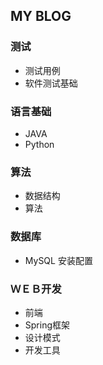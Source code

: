 ## MY BLOG
### 测试
   - 测试用例
   - 软件测试基础
### 语言基础
   - JAVA
   - Python
### 算法
   - 数据结构
   - 算法
### 数据库
   - MySQL 安装配置 
### ＷＥＢ开发
   - 前端
   - Spring框架
   - 设计模式
   - 开发工具
